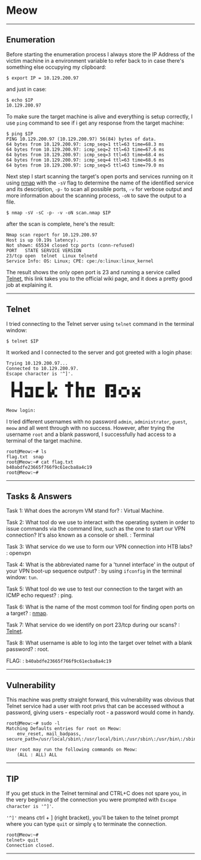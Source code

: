 # Meow

---

## Enumeration

Before starting the enumeration process I always store the IP Address of the victim machine in a environment variable to refer back to in case there's something else occupying my clipboard:
```
$ export IP = 10.129.200.97
```
and just in case:
```
$ echo $IP
10.129.200.97
```

To make sure the target machine is alive and everything is setup correctly, I use `ping` command to see if i get any response from the target machine:
```
$ ping $IP
PING 10.129.200.97 (10.129.200.97) 56(84) bytes of data.
64 bytes from 10.129.200.97: icmp_seq=1 ttl=63 time=68.3 ms
64 bytes from 10.129.200.97: icmp_seq=2 ttl=63 time=67.6 ms
64 bytes from 10.129.200.97: icmp_seq=3 ttl=63 time=68.4 ms
64 bytes from 10.129.200.97: icmp_seq=4 ttl=63 time=68.6 ms
64 bytes from 10.129.200.97: icmp_seq=5 ttl=63 time=79.0 ms
```
Next step I start scanning the target's open ports and services running on it using [nmap](https://nmap.org) with the `-sV` flag to determine the name of the identified service and its description, `-p-` to scan all possible ports, `-v` for verbose output and more information about the scanning process, `-oN` to save the output to a file.
```
$ nmap -sV -sC -p- -v -oN scan.nmap $IP
```

after the scan is complete, here's the result:
```
Nmap scan report for 10.129.200.97
Host is up (0.19s latency).
Not shown: 65534 closed tcp ports (conn-refused)
PORT   STATE SERVICE VERSION
23/tcp open  telnet  Linux telnetd
Service Info: OS: Linux; CPE: cpe:/o:linux:linux_kernel
```

The result shows the only open port is 23 and running a service called [Telnet](https://en.wikipedia.org/wiki/Telnet), this link takes you to the official wiki page, and it does a pretty good job at explaining it.

---

## Telnet 

I tried connecting to the Telnet server using `telnet` command in the terminal window:
```
$ telnet $IP
```
It worked and I connected to the server and got greeted with a login phase:
```
Trying 10.129.200.97...
Connected to 10.129.200.97.
Escape character is '^]'.

  █  █         ▐▌     ▄█▄ █          ▄▄▄▄
  █▄▄█ ▀▀█ █▀▀ ▐▌▄▀    █  █▀█ █▀█    █▌▄█ ▄▀▀▄ ▀▄▀
  █  █ █▄█ █▄▄ ▐█▀▄    █  █ █ █▄▄    █▌▄█ ▀▄▄▀ █▀█


Meow login:
```

I tried different usernames with no password `admin`, `administrator`, `guest`, `meow` and all went through with no success. However, after trying the username `root` and a blank password, I successfully had access to a terminal of the target machine.

```
root@Meow:~# ls
flag.txt  snap
root@Meow:~# cat flag.txt
b40abdfe23665f766f9c61ecba8a4c19
root@Meow:~# 
```

---

## Tasks & Answers

Task 1: What does the acronym VM stand for?
: Virtual Machine.

Task 2: What tool do we use to interact with the operating system in order to issue commands via the command line, such as the one to start our VPN connection? It's also known as a console or shell.
: Terminal

Task 3: What service do we use to form our VPN connection into HTB labs?
: openvpn

Task 4: What is the abbreviated name for a 'tunnel interface' in the output of your VPN boot-up sequence output?
: by using `ifconfig` in the terminal window: `tun`.

Task 5: What tool do we use to test our connection to the target with an ICMP echo request?
: ping.

Task 6: What is the name of the most common tool for finding open ports on a target?
: [nmap](https://nmap.org).

Task 7: What service do we identify on port 23/tcp during our scans?
: [Telnet](https://en.wikipedia.org/wiki/Telnet).

Task 8: What username is able to log into the target over telnet with a blank password?
: root.

FLAG:
: `b40abdfe23665f766f9c61ecba8a4c19`

---

## Vulnerability

This machine was pretty straight forward, this vulnerability was obvious that Telnet service had a user with root privs that can be accessed without a password, giving users - especially root - a password would come in handy.

```
root@Meow:~# sudo -l
Matching Defaults entries for root on Meow:
    env_reset, mail_badpass, secure_path=/usr/local/sbin\:/usr/local/bin\:/usr/sbin\:/usr/bin\:/sbin\:/bin\:/snap/bin

User root may run the following commands on Meow:
    (ALL : ALL) ALL
```

---

## TIP

If you get stuck in the Telnet terminal and CTRL+C does not spare you, in the very beginning of the connection you were prompted with `Escape character is '^]'`.

`'^]'` means ctrl + ] (right bracket), you'll be taken to the telnet prompt where you can type `quit` or simply `q` to terminate the connection.

```
root@Meow:~# 
telnet> quit
Connection closed.
```

---